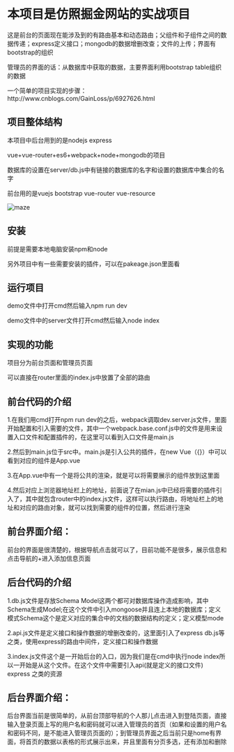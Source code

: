 <h1>本项目是仿照掘金网站的实战项目</h1>
<p>这是前台的页面现在能涉及到的有路由基本和动态路由；父组件和子组件之间的数据传递；express定义接口；mongodb的数据增删改查；文件的上传；界面有bootstrap的组织</p>
<p>管理员的界面的话：从数据库中获取的数据，主要界面利用bootstrap table组织的数据</p>
<p>一个简单的项目实现的步骤：http://www.cnblogs.com/GainLoss/p/6927626.html</p>
<h2>项目整体结构</h2>
<p>本项目中后台用到的是nodejs express</p>
<p>vue+vue-router+es6+webpack+node+mongodb的项目</p>
<p>数据库的设置在server/db.js中有链接的数据库的名字和设置的数据库中集合的名字</p>
<p>前台用的是vuejs bootstrap vue-router vue-resource</p>

![maze](https://github.com/GainLoss/vue-node-mongodb/blob/master/static/introduct/1.png) 

<h2>安装</h2>
<p>前提是需要本地电脑安装npm和node<p>
<p>另外项目中有一些需要安装的插件，可以在pakeage.json里面看</p>
<h2>运行项目</h2>
<p>demo文件中打开cmd然后输入npm run dev</p>
<p>demo文件中的server文件打开cmd然后输入node index</p>
<h2>实现的功能</h2>
<p>项目分为前台页面和管理员页面</p>
<p>可以直接在router里面的index.js中放置了全部的路由</p>
<h2>前台代码的介绍</h2>
<p>1.在我们用cmd打开npm run dev的之后，webpack调取dev.server.js文件，里面开始配置和引入需要的文件，其中一个webpack.base.conf.js中的文件是用来设置入口文件和配置插件的，在这里可以看到入口文件是main.js</p>
<p>2.然后到main.js位于src中。main.js是引入公共的插件，在new Vue（{}）中可以看到对应的组件是App.vue</p>
<p>3.在App.vue中有一个<router-view></router-view>是将公共的渲染，就是可以将需要展示的组件放到这里面</p>
<p>4.然后对应上浏览器地址栏上的地址，前面说了在mian.js中已经将需要的插件引入了，其中就包含router中的index.js文件，这样可以执行路由，将地址栏上的地址和对应的路由对象，就可以找到需要的组件的位置，然后进行渲染</p>
<h2>前台界面介绍：</h2>
<p>前台的界面是很清楚的，根据导航点击就可以了，目前功能不是很多，展示信息和点击导航的+进入添加信息页面</p>
<h2>后台代码的介绍</h2>
<p>1.db.js文件是存放Schema Model这两个都可对数据库操作造成影响，其中Schema生成Model;在这个文件中引入mongoose并且连上本地的数据库；定义模式Schema这个是定义对应的集合中的文档的数据结构的定义；定义模型mode</p>
<p>2.api.js文件是定义接口和操作数据的增删改查的，这里面引入了express db.js等之类，使用express的路由中间件，定义接口和操作数据</p>
<p>3.index.js文件这个是一开始后台的入口，因为我们是在cmd中执行node index所以一开始是从这个文件。在这个文件中需要引入api(就是定义的接口文件) express 之类的资源</p>
<h2>后台界面介绍：</h2>
<p>后台界面当前是很简单的，从前台顶部导航的个人那儿点击进入到登陆页面，直接输入登录页面上写的用户名和密码就可以进入管理员的首页（如果和设置的用户名和密码不同，是不能进入管理员页面的）；到管理员界面之后当前只是home有界面，将首页的数据以表格的形式展示出来，并且里面有分页多选，还有添加和删除</p>







